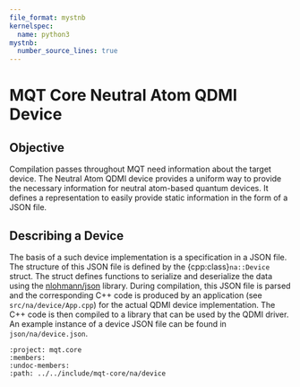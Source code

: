 ```yaml
---
file_format: mystnb
kernelspec:
  name: python3
mystnb:
  number_source_lines: true
---
```


# MQT Core Neutral Atom QDMI Device

## Objective

Compilation passes throughout MQT need information about the target device.
The Neutral Atom QDMI device provides a uniform way to provide the necessary information for neutral atom-based quantum devices.
It defines a representation to easily provide static information in the form of a JSON file.

## Describing a Device

The basis of a such device implementation is a specification in a JSON file.
The structure of this JSON file is defined by the {cpp:class}`na::Device` struct.
The struct defines functions to serialize and deserialize the data using the [nlohmann/json](https://json.nlohmann.me) library.
During compilation, this JSON file is parsed and the corresponding C++ code is produced by an application (see `src/na/device/App.cpp`) for the actual QDMI device implementation.
The C++ code is then compiled to a library that can be used by the QDMI driver.
An example instance of a device JSON file can be found in `json/na/device.json`.

```{doxygenstruct} na::Device
:project: mqt.core
:members:
:undoc-members:
:path: ../../include/mqt-core/na/device
```
